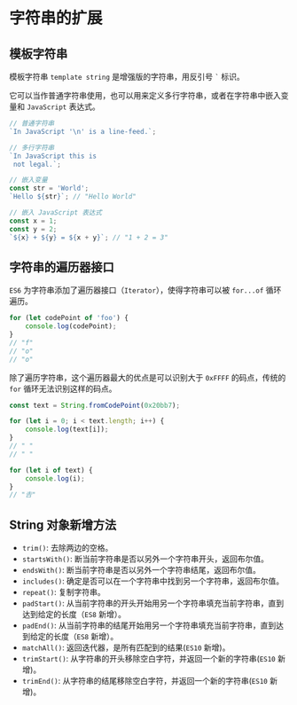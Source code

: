 # 字符串的扩展

## 模板字符串

模板字符串 `template string` 是增强版的字符串，用反引号 <code>`</code> 标识。

它可以当作普通字符串使用，也可以用来定义多行字符串，或者在字符串中嵌入变量和 `JavaScript` 表达式。

```js
// 普通字符串
`In JavaScript '\n' is a line-feed.`;

// 多行字符串
`In JavaScript this is
 not legal.`;

// 嵌入变量
const str = 'World';
`Hello ${str}`; // "Hello World"

// 嵌入 JavaScript 表达式
const x = 1;
const y = 2;
`${x} + ${y} = ${x + y}`; // "1 + 2 = 3"
```

## 字符串的遍历器接口

`ES6` 为字符串添加了遍历器接口（`Iterator`），使得字符串可以被 `for...of` 循环遍历。

```js
for (let codePoint of 'foo') {
	console.log(codePoint);
}
// "f"
// "o"
// "o"
```

除了遍历字符串，这个遍历器最大的优点是可以识别大于 `0xFFFF` 的码点，传统的 `for` 循环无法识别这样的码点。

```js
const text = String.fromCodePoint(0x20bb7);

for (let i = 0; i < text.length; i++) {
	console.log(text[i]);
}
// " "
// " "

for (let i of text) {
	console.log(i);
}
// "𠮷"
```

## String 对象新增方法

- `trim()`: 去除两边的空格。
- `startsWith()`: 断当前字符串是否以另外一个字符串开头，返回布尔值。
- `endsWith()`: 断当前字符串是否以另外一个字符串结尾，返回布尔值。
- `includes()`: 确定是否可以在一个字符串中找到另一个字符串，返回布尔值。
- `repeat()`: 复制字符串。
- `padStart()`: 从当前字符串的开头开始用另一个字符串填充当前字符串，直到达到给定的长度（`ES8` 新增）。
- `padEnd()`: 从当前字符串的结尾开始用另一个字符串填充当前字符串，直到达到给定的长度（`ES8` 新增）。
- `matchAll()`: 返回迭代器，是所有匹配到的结果(`ES10` 新增)。
- `trimStart()`: 从字符串的开头移除空白字符，并返回一个新的字符串(`ES10` 新增)。
- `trimEnd()`: 从字符串的结尾移除空白字符，并返回一个新的字符串(`ES10` 新增)。
